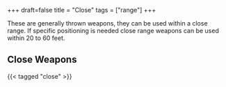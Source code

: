 +++
draft=false
title = "Close"
tags = ["range"]
+++

These are generally thrown weapons, they can be used within a close range. If specific positioning is needed close range weapons can be used within 20 to 60 feet.

## Close Weapons

{{< tagged "close" >}}
